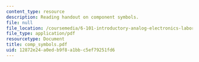 ```yaml
---
content_type: resource
description: Reading handout on component symbols.
file: null
file_location: /coursemedia/6-101-introductory-analog-electronics-laboratory-spring-2007/12872e24a0edb9f8a1bbc5ef79251fd6_comp_symbols.pdf
file_type: application/pdf
resourcetype: Document
title: comp_symbols.pdf
uid: 12872e24-a0ed-b9f8-a1bb-c5ef79251fd6
---
```

